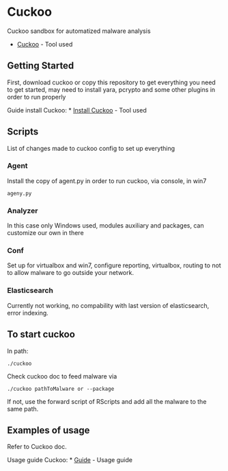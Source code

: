# Cuckoo
Cuckoo sandbox for automatized malware analysis
* [Cuckoo](https://cuckoosandbox.org) - Tool used


## Getting Started

First, download cuckoo or copy this repository to get everything you need to get started,
may need to install yara, pcrypto and some other plugins in order to run properly

Guide install Cuckoo: * [Install Cuckoo](https://cuckoo.sh/docs/installation/index.html) - Tool used

## Scripts

List of changes made to cuckoo config to set up everything

### Agent

Install the copy of agent.py in order to run cuckoo, via console, in win7

```
ageny.py
```
### Analyzer

In this case only Windows used, modules auxiliary and packages, can customize our own in there


### Conf

Set up for virtualbox and win7, configure reporting, virtualbox, routing to not to allow malware to go outside your network.

### Elasticsearch

Currently not working, no compability with last version of elasticsearch, error indexing.

## To start cuckoo

In path: 

```
./cuckoo
```
Check cuckoo doc to feed malware via
```
./cuckoo pathToMalware or --package
```
If not, use the forward script of RScripts and add all the malware to the same path.

## Examples of usage

Refer to Cuckoo doc.

Usage guide Cuckoo: * [Guide](https://cuckoo.sh/docs/usage/index.html) - Usage guide



